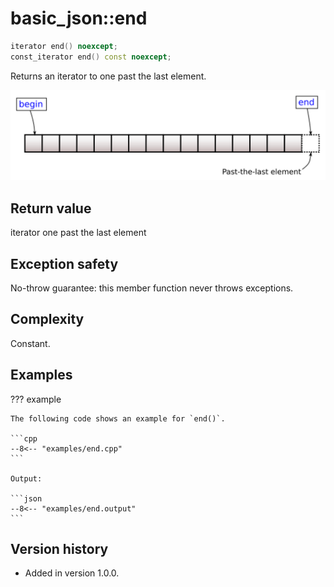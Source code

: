 # basic_json::end

```cpp
iterator end() noexcept;
const_iterator end() const noexcept;
```

Returns an iterator to one past the last element.

![Illustration from cppreference.com](../../images/range-begin-end.svg)

## Return value

iterator one past the last element

## Exception safety

No-throw guarantee: this member function never throws exceptions.

## Complexity

Constant.

## Examples

??? example

    The following code shows an example for `end()`.
    
    ```cpp
    --8<-- "examples/end.cpp"
    ```
    
    Output:
    
    ```json
    --8<-- "examples/end.output"
    ```

## Version history

- Added in version 1.0.0.
